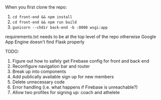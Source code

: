 When you first clone the repo:
1. `cd front-end && npm install`
2. `cd front-end && npm run build`
3. `gunicorn --chdir back-end -b :8080 wsgi:app`


requirements.txt needs to be at the top level of the repo otherwise Google App Engine doesn't find Flask properly

TODO: 
1. Figure out how to safely get Firebase config for front and back end
2. Reconfigure navigation bar and router
3. Break up into components
4. Add publically available sign up for new members
5. Delete unnecessary code
6. Error handling (i.e. what happens if Firebase is unreachable?)
7. Allow two profiles for signing up: coach and athelete